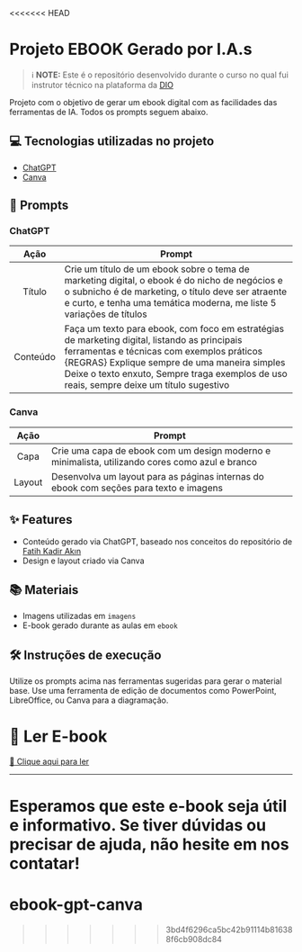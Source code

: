 <<<<<<< HEAD
# Projeto EBOOK Gerado por I.A.s

> ℹ️ **NOTE:** Este é o repositório desenvolvido durante o curso no qual fui instrutor técnico na plataforma da [DIO](https://dio.me)

Projeto com o objetivo de gerar um ebook digital com as facilidades das ferramentas de IA. Todos os prompts seguem abaixo.

## 💻 Tecnologias utilizadas no projeto

- [ChatGPT](https://chat.openai.com/)
- [Canva](https://www.canva.com/)

## 🧠 Prompts

### ChatGPT

|   Ação   | Prompt                                                                                                                                                                                                                                                                                |
|:--------:| -------------------------------------------------------------------------------------------------------------------------------------------------------------------------------------------------------------------------------------------------------------------------------------- |
|  Título  | Crie um título de um ebook sobre o tema de marketing digital, o ebook é do nicho de negócios e o subnicho é de marketing, o título deve ser atraente e curto, e tenha uma temática moderna, me liste 5 variações de títulos                                                            |
| Conteúdo | Faça um texto para ebook, com foco em estratégias de marketing digital, listando as principais ferramentas e técnicas com exemplos práticos {REGRAS} Explique sempre de uma maneira simples Deixe o texto enxuto, Sempre traga exemplos de uso reais, sempre deixe um título sugestivo |

### Canva

|  Ação   | Prompt                                                                                         |
|:-------:| ---------------------------------------------------------------------------------------------- |
|  Capa   | Crie uma capa de ebook com um design moderno e minimalista, utilizando cores como azul e branco |
| Layout  | Desenvolva um layout para as páginas internas do ebook com seções para texto e imagens          |

## ✨ Features

- Conteúdo gerado via ChatGPT, baseado nos conceitos do repositório de [Fatih Kadir Akın](https://github.com/f)
- Design e layout criado via Canva

## 📚 Materiais

- Imagens utilizadas em `imagens`
- E-book gerado durante as aulas em `ebook`

## 🛠️ Instruções de execução

Utilize os prompts acima nas ferramentas sugeridas para gerar o material base. Use uma ferramenta de edição de documentos como PowerPoint, LibreOffice, ou Canva para a diagramação.

# 📕 Ler E-book

<a href="https://github.com/vandinha07/ebook-gpt-canva/upload/main/Ebook" title="View PDF now">📕 Clique aqui para ler</a>

---

Esperamos que este e-book seja útil e informativo. Se tiver dúvidas ou precisar de ajuda, não hesite em nos contatar!
=======
# ebook-gpt-canva
>>>>>>> 3bd4f6296ca5bc42b91114b816388f6cb908dc84
